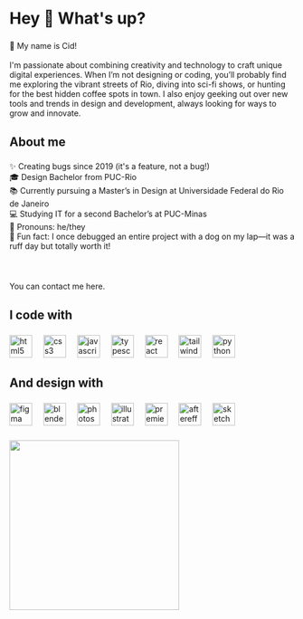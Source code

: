 <h1 align="left">Hey 👋 What's up?</h1>

###

<p align="left">🦎 My name is Cid!<br><br>I'm passionate about combining creativity and technology to craft unique digital experiences. When I’m not designing or coding, you’ll probably find me exploring the vibrant streets of Rio, diving into sci-fi shows, or hunting for the best hidden coffee spots in town. I also enjoy geeking out over new tools and trends in design and development, always looking for ways to grow and innovate.</p>

###

<h2 align="left">About me</h2>

###

<p align="left">✨ Creating bugs since 2019 (it's a feature, not a bug!)<br>🎓 Design Bachelor from PUC-Rio<br>📚 Currently pursuing a Master’s in Design at Universidade Federal do Rio de Janeiro<br>💻 Studying IT for a second Bachelor’s at PUC-Minas<br>🌈 Pronouns: he/they<br>🐾 Fun fact: I once debugged an entire project with a dog on my lap—it was a ruff day but totally worth it!</p>

###

<br clear="both">

<p align="left">You can contact me here.</p>

###

<h2 align="left">I code with</h2>

###

<div align="left">
  <img src="https://cdn.jsdelivr.net/gh/devicons/devicon/icons/html5/html5-original.svg" height="40" alt="html5 logo"  />
  <img width="12" />
  <img src="https://cdn.jsdelivr.net/gh/devicons/devicon/icons/css3/css3-original.svg" height="40" alt="css3 logo"  />
  <img width="12" />
  <img src="https://cdn.jsdelivr.net/gh/devicons/devicon/icons/javascript/javascript-original.svg" height="40" alt="javascript logo"  />
  <img width="12" />
  <img src="https://cdn.jsdelivr.net/gh/devicons/devicon/icons/typescript/typescript-original.svg" height="40" alt="typescript logo"  />
  <img width="12" />
  <img src="https://cdn.jsdelivr.net/gh/devicons/devicon/icons/react/react-original.svg" height="40" alt="react logo"  />
  <img width="12" />
  <img src="https://cdn.jsdelivr.net/gh/devicons/devicon/icons/tailwindcss/tailwindcss-original-wordmark.svg" height="40" alt="tailwindcss logo"  />
  <img width="12" />
  <img src="https://cdn.jsdelivr.net/gh/devicons/devicon/icons/python/python-original.svg" height="40" alt="python logo"  />
</div>

###

<h2 align="left">And design with</h2>

###

<div align="left">
  <img src="https://cdn.jsdelivr.net/gh/devicons/devicon/icons/figma/figma-original.svg" height="40" alt="figma logo"  />
  <img width="12" />
  <img src="https://cdn.jsdelivr.net/gh/devicons/devicon/icons/blender/blender-original.svg" height="40" alt="blender logo"  />
  <img width="12" />
  <img src="https://cdn.jsdelivr.net/gh/devicons/devicon/icons/photoshop/photoshop-plain.svg" height="40" alt="photoshop logo"  />
  <img width="12" />
  <img src="https://cdn.jsdelivr.net/gh/devicons/devicon/icons/illustrator/illustrator-plain.svg" height="40" alt="illustrator logo"  />
  <img width="12" />
  <img src="https://cdn.jsdelivr.net/gh/devicons/devicon/icons/premierepro/premierepro-plain.svg" height="40" alt="premierepro logo"  />
  <img width="12" />
  <img src="https://cdn.jsdelivr.net/gh/devicons/devicon/icons/aftereffects/aftereffects-original.svg" height="40" alt="aftereffects logo"  />
  <img width="12" />
  <img src="https://cdn.jsdelivr.net/gh/devicons/devicon/icons/sketch/sketch-original.svg" height="40" alt="sketch logo"  />
</div>

###

<div align="left">
  <img height="300" src="https://25.media.tumblr.com/a329019ea5fcad701e65c29e7d16ce10/tumblr_mjlxw6yvgD1qk22uwo1_500.gif"  />
</div>

###
